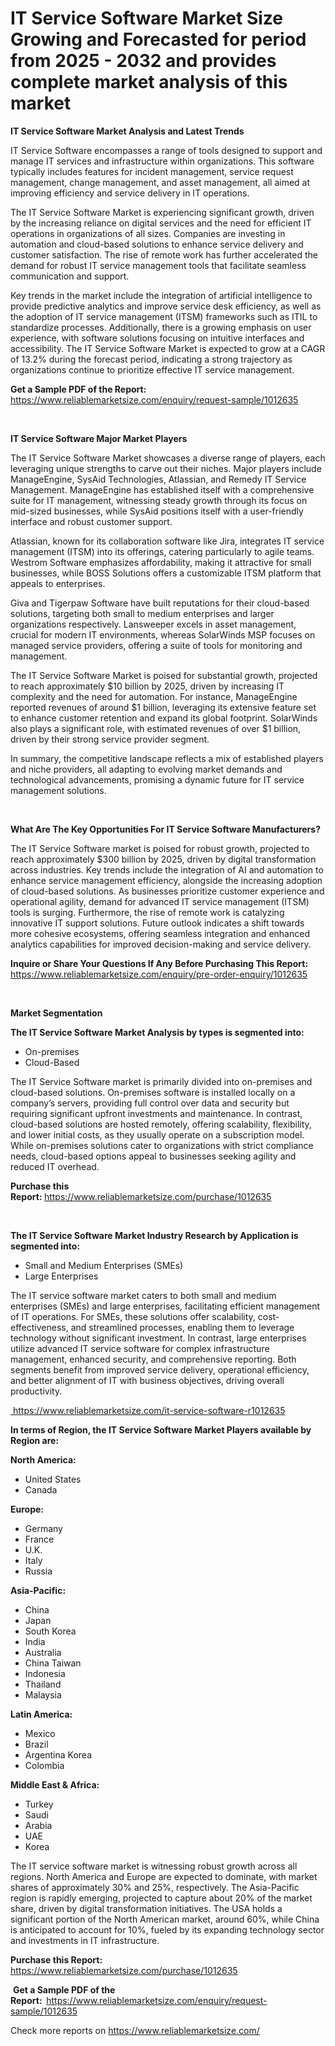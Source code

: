 <p><h1>IT Service Software Market Size Growing and Forecasted for period from 2025 - 2032 and provides complete market analysis of this market</h1></p><p><strong>IT Service Software Market Analysis and Latest Trends</strong></p>
<p><p>IT Service Software encompasses a range of tools designed to support and manage IT services and infrastructure within organizations. This software typically includes features for incident management, service request management, change management, and asset management, all aimed at improving efficiency and service delivery in IT operations.</p><p>The IT Service Software Market is experiencing significant growth, driven by the increasing reliance on digital services and the need for efficient IT operations in organizations of all sizes. Companies are investing in automation and cloud-based solutions to enhance service delivery and customer satisfaction. The rise of remote work has further accelerated the demand for robust IT service management tools that facilitate seamless communication and support.</p><p>Key trends in the market include the integration of artificial intelligence to provide predictive analytics and improve service desk efficiency, as well as the adoption of IT service management (ITSM) frameworks such as ITIL to standardize processes. Additionally, there is a growing emphasis on user experience, with software solutions focusing on intuitive interfaces and accessibility. The IT Service Software Market is expected to grow at a CAGR of 13.2% during the forecast period, indicating a strong trajectory as organizations continue to prioritize effective IT service management.</p></p>
<p><strong>Get a Sample PDF of the Report:&nbsp;</strong> <a href="https://www.reliablemarketsize.com/enquiry/request-sample/1012635?utm_campaign=3175&utm_medium=2&utm_source=Github&utm_content=ia&utm_term=06032025&utm_id=it-service-software">https://www.reliablemarketsize.com/enquiry/request-sample/1012635</a></p>
<p>&nbsp;</p>
<p><strong>IT Service Software Major Market Players</strong></p>
<p><p>The IT Service Software Market showcases a diverse range of players, each leveraging unique strengths to carve out their niches. Major players include ManageEngine, SysAid Technologies, Atlassian, and Remedy IT Service Management. ManageEngine has established itself with a comprehensive suite for IT management, witnessing steady growth through its focus on mid-sized businesses, while SysAid positions itself with a user-friendly interface and robust customer support.</p><p>Atlassian, known for its collaboration software like Jira, integrates IT service management (ITSM) into its offerings, catering particularly to agile teams. Westrom Software emphasizes affordability, making it attractive for small businesses, while BOSS Solutions offers a customizable ITSM platform that appeals to enterprises.</p><p>Giva and Tigerpaw Software have built reputations for their cloud-based solutions, targeting both small to medium enterprises and larger organizations respectively. Lansweeper excels in asset management, crucial for modern IT environments, whereas SolarWinds MSP focuses on managed service providers, offering a suite of tools for monitoring and management.</p><p>The IT Service Software Market is poised for substantial growth, projected to reach approximately $10 billion by 2025, driven by increasing IT complexity and the need for automation. For instance, ManageEngine reported revenues of around $1 billion, leveraging its extensive feature set to enhance customer retention and expand its global footprint. SolarWinds also plays a significant role, with estimated revenues of over $1 billion, driven by their strong service provider segment.</p><p>In summary, the competitive landscape reflects a mix of established players and niche providers, all adapting to evolving market demands and technological advancements, promising a dynamic future for IT service management solutions.</p></p>
<p>&nbsp;</p>
<p><strong>What Are The Key Opportunities For IT Service Software Manufacturers?</strong></p>
<p><p>The IT Service Software market is poised for robust growth, projected to reach approximately $300 billion by 2025, driven by digital transformation across industries. Key trends include the integration of AI and automation to enhance service management efficiency, alongside the increasing adoption of cloud-based solutions. As businesses prioritize customer experience and operational agility, demand for advanced IT service management (ITSM) tools is surging. Furthermore, the rise of remote work is catalyzing innovative IT support solutions. Future outlook indicates a shift towards more cohesive ecosystems, offering seamless integration and enhanced analytics capabilities for improved decision-making and service delivery.</p></p>
<p><strong>Inquire or Share Your Questions If Any Before Purchasing This Report:</strong> <a href="https://www.reliablemarketsize.com/enquiry/pre-order-enquiry/1012635?utm_campaign=3175&utm_medium=2&utm_source=Github&utm_content=ia&utm_term=06032025&utm_id=it-service-software">https://www.reliablemarketsize.com/enquiry/pre-order-enquiry/1012635</a></p>
<p>&nbsp;</p>
<p><strong>Market Segmentation</strong></p>
<p><strong>The IT Service Software Market Analysis by types is segmented into:</strong></p>
<p><ul><li>On-premises</li><li>Cloud-Based</li></ul></p>
<p><p>The IT Service Software market is primarily divided into on-premises and cloud-based solutions. On-premises software is installed locally on a company’s servers, providing full control over data and security but requiring significant upfront investments and maintenance. In contrast, cloud-based solutions are hosted remotely, offering scalability, flexibility, and lower initial costs, as they usually operate on a subscription model. While on-premises solutions cater to organizations with strict compliance needs, cloud-based options appeal to businesses seeking agility and reduced IT overhead.</p></p>
<p><strong>Purchase this Report:&nbsp;</strong><a href="https://www.reliablemarketsize.com/purchase/1012635?utm_campaign=3175&utm_medium=2&utm_source=Github&utm_content=ia&utm_term=06032025&utm_id=it-service-software">https://www.reliablemarketsize.com/purchase/1012635</a></p>
<p>&nbsp;</p>
<p><strong>The IT Service Software Market Industry Research by Application is segmented into:</strong></p>
<p><ul><li>Small and Medium Enterprises (SMEs)</li><li>Large Enterprises</li></ul></p>
<p><p>The IT service software market caters to both small and medium enterprises (SMEs) and large enterprises, facilitating efficient management of IT operations. For SMEs, these solutions offer scalability, cost-effectiveness, and streamlined processes, enabling them to leverage technology without significant investment. In contrast, large enterprises utilize advanced IT service software for complex infrastructure management, enhanced security, and comprehensive reporting. Both segments benefit from improved service delivery, operational efficiency, and better alignment of IT with business objectives, driving overall productivity.</p></p>
<p><a href="https://www.reliablemarketsize.com/it-service-software-r1012635?utm_campaign=3175&utm_medium=2&utm_source=Github&utm_content=ia&utm_term=06032025&utm_id=it-service-software">&nbsp;https://www.reliablemarketsize.com/it-service-software-r1012635</a></p>
<p><strong>In terms of Region, the IT Service Software Market Players available by Region are:</strong></p>
<p>
    <p> <strong> North America: </strong>
        <ul>
            <li>United States</li>
            <li>Canada</li>
        </ul>
        </p> 
    <p> <strong> Europe: </strong>
        <ul>
            <li>Germany</li>
            <li>France</li>
            <li>U.K.</li>
            <li>Italy</li>
            <li>Russia</li>
        </ul>
        </p> 
    <p> <strong> Asia-Pacific: </strong>
        <ul>
            <li>China</li>
            <li>Japan</li>
            <li>South Korea</li>
            <li>India</li>
            <li>Australia</li>
            <li>China Taiwan</li>
            <li>Indonesia</li>
            <li>Thailand</li>
            <li>Malaysia</li>
        </ul>
        </p> 
    <p> <strong> Latin America: </strong>
        <ul>
            <li>Mexico</li>
            <li>Brazil</li>
            <li>Argentina Korea</li>
            <li>Colombia</li>
        </ul>
        </p> 
    <p> <strong> Middle East & Africa: </strong>
        <ul>
            <li>Turkey</li>
            <li>Saudi</li>
            <li>Arabia</li>
            <li>UAE</li>
            <li>Korea</li>
        </ul>
    </p>
    </p>
<p><p>The IT service software market is witnessing robust growth across all regions. North America and Europe are expected to dominate, with market shares of approximately 30% and 25%, respectively. The Asia-Pacific region is rapidly emerging, projected to capture about 20% of the market share, driven by digital transformation initiatives. The USA holds a significant portion of the North American market, around 60%, while China is anticipated to account for 10%, fueled by its expanding technology sector and investments in IT infrastructure.</p></p>
<p><strong>Purchase this Report: </strong><a href="https://www.reliablemarketsize.com/purchase/1012635?utm_campaign=3175&utm_medium=2&utm_source=Github&utm_content=ia&utm_term=06032025&utm_id=it-service-software">https://www.reliablemarketsize.com/purchase/1012635</a></p>
<p>&nbsp;<strong>Get a Sample PDF of the Report:&nbsp;&nbsp;</strong><a href="https://www.reliablemarketsize.com/enquiry/request-sample/1012635?utm_campaign=3175&utm_medium=2&utm_source=Github&utm_content=ia&utm_term=06032025&utm_id=it-service-software">https://www.reliablemarketsize.com/enquiry/request-sample/1012635</a></p>
<p><strong></strong></p>
<p>Check more reports on <a href="https://www.reliablemarketsize.com/?utm_campaign=3175&utm_medium=2&utm_source=Github&utm_content=ia&utm_term=06032025&utm_id=it-service-software">https://www.reliablemarketsize.com/</a></p>